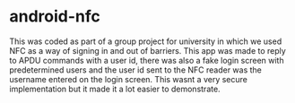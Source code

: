 # android-nfc

This was coded as part of a group project for university in which we used NFC as a way of signing in and out of barriers. This app was made to reply to APDU commands with a user id, there was also a fake login screen with predetermined users and the user id sent to the NFC reader was the username entered on the login screen. This wasnt a very secure implementation but it made it a lot easier to demonstrate.
